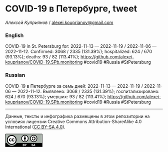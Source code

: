 COVID-19 в Петербурге, tweet
============================

*Алексей Куприянов* /
<a href="mailto:alexei.kouprianov@gmail.com" class="email">alexei.kouprianov@gmail.com</a>

### English

COVID-19 in St. Petersburg for: 2022-11-13 — 2022-11-19 / 2022-11-06 —
2022-11-12. Сonfirmed: 3068 / 2335 (131.39%); hospitalized: 624 / 670
(93.13%); deaths: 93 / 82 (113.41%);
<a href="https://github.com/alexei-kouprianov/COVID-19.SPb.monitoring" class="uri">https://github.com/alexei-kouprianov/COVID-19.SPb.monitoring</a>
\#covid19 \#Russia \#StPetersburg

### Russian

COVID-19 в Петербурге за семь дней: 2022-11-13 — 2022-11-19 / 2022-11-06
— 2022-11-12. Выявлено: 3068 / 2335 (131.39%); госпитализировано: 624 /
670 (93.13%); умерших: 93 / 82 (113.41%);
<a href="https://github.com/alexei-kouprianov/COVID-19.SPb.monitoring" class="uri">https://github.com/alexei-kouprianov/COVID-19.SPb.monitoring</a>
\#covid19 \#Russia \#StPetersburg

------------------------------------------------------------------------

Данные, тексты и инфографика размещены в этом репозитории на условиях
лицензии Creative Commons Attribution-ShareAlike 4.0 International ([CC
BY-SA 4.0](https://creativecommons.org/licenses/by-sa/4.0/)).

![](../misc/CC-BY-SA-icon.png "CC-BY-SA")
